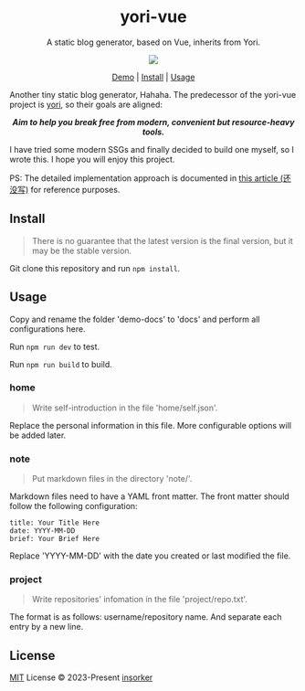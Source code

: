 <h1 align="center">
yori-vue
</h1>

<p align="center">
A static blog generator, based on Vue, inherits from Yori.
</p>

<p align="center">
  <a href="https://github.com/insorker/yori-vue">
    <img src="https://img.shields.io/badge/version-0.2.0-blue.svg" />
  </a>
</p>

<p align="center">
  <a href="https://insorker.github.io/">Demo</a> | <a href="https://github.com/insorker/yori-vue#Install">Install</a> | <a href="https://github.com/insorker/yori-vue#Usage">Usage</a>
</p>

Another tiny static blog generator, Hahaha. The predecessor of the yori-vue project is [yori](https://github.com/insorker/yori), so their goals are aligned:

<p align="center">
<b><i>Aim to help you break free from modern, convenient but resource-heavy tools.</b></i>
</p>

I have tried some modern SSGs and finally decided to build one myself, so I wrote this. I hope you will enjoy this project.

PS: The detailed implementation approach is documented in [this article (还没写)]('') for reference purposes.

## Install

> There is no guarantee that the latest version is the final version, but it may be the stable version.

Git clone this repository and run `npm install`.

## Usage

Copy and rename the folder 'demo-docs' to 'docs' and perform all configurations here.

Run `npm run dev` to test.

Run `npm run build` to build.

### home

> Write self-introduction in the file 'home/self.json'.

Replace the personal information in this file. More configurable options will be added later.

### note

> Put markdown files in the directory 'note/'.

Markdown files need to have a YAML front matter. The front matter should follow the following configuration:

```
title: Your Title Here
date: YYYY-MM-DD
brief: Your Brief Here
```

Replace 'YYYY-MM-DD' with the date you created or last modified the file.

### project

> Write repositories' infomation in the file 'project/repo.txt'.

The format is as follows: username/repository name. And separate each entry by a new line.

## License

[MIT](LICENSE) License © 2023-Present [insorker](https://github.com/insorker)